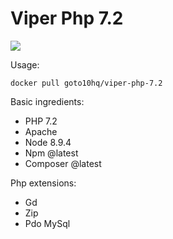 # Viper Php 7.2

![](https://img.shields.io/docker/pulls/goto10hq/viper-php-7.2.svg?style=for-the-badge&logo=docker)

Usage:

```docker pull goto10hq/viper-php-7.2```

Basic ingredients:

- PHP 7.2
- Apache
- Node 8.9.4
- Npm @latest
- Composer @latest

Php extensions:

- Gd
- Zip
- Pdo MySql
